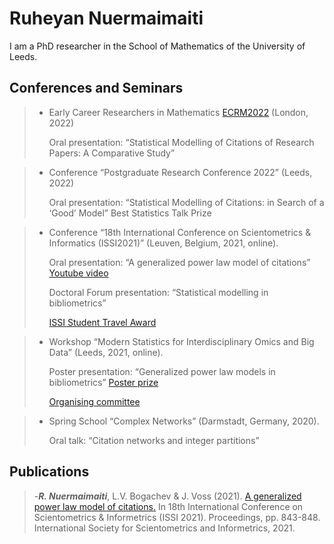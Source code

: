 # Ruheyan Nuermaimaiti

I am a PhD researcher in the School of Mathematics of the University of Leeds. 

## Conferences and Seminars

> * Early Career Researchers in Mathematics [ECRM2022](https://www.homepages.ucl.ac.uk/~ucahwas/ecrm/) (London, 2022)
>
>   Oral presentation: “Statistical Modelling of Citations of Research Papers: A Comparative Study”

> * Conference “Postgraduate Research Conference 2022” (Leeds, 2022)
> 
>   Oral presentation: “Statistical Modelling of Citations: in Search of a ‘Good’ Model” Best Statistics Talk Prize

> * Conference “18th International Conference on Scientometrics & Informatics (ISSI2021)” (Leuven, Belgium, 2021, online).
> 
>   Oral presentation: “A generalized power law model of citations” [Youtube video](https://www.youtube.com/watch?v=GlT3H774qL8)
>   
>   Doctoral Forum presentation: “Statistical modelling in bibliometrics”
>   
>   [ISSI Student Travel Award](https://www.issi-society.org/awards/issi-student-travel-award/)

> * Workshop “Modern Statistics for Interdisciplinary Omics and Big Data” (Leeds, 2021, online).
> 
>   Poster presentation: “Generalized power law models in bibliometrics” [Poster prize](https://imforfuture.eu/modern-statistics-for-interdisciplinary-omics-and-big-data/)
>   
>   [Organising committee](https://imforfuture.eu/meeting-committees/)

> * Spring School “Complex Networks” (Darmstadt, Germany, 2020).
> 
>   Oral talk: “Citation networks and integer partitions”


## Publications

> -***R. Nuermaimaiti***, L.V. Bogachev & J. Voss (2021). [A generalized power law model of citations.](https://eprints.whiterose.ac.uk/179166/) In 18th International Conference on Scientometrics & Informetrics (ISSI 2021). Proceedings, pp. 843-848. International Society for Scientometrics and Informetrics, 2021. 
